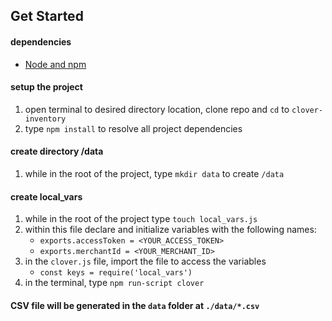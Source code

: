 ## Get Started
#### dependencies
- [Node and npm](https://nodejs.org/en/)

#### setup the project
1. open terminal to desired directory location, clone repo and `cd` to `clover-inventory`
1. type `npm install` to resolve all project dependencies

#### **create directory /data**
1. while in the root of the project, type `mkdir data` to create `/data`

#### create local_vars
1. while in the root of the project type `touch local_vars.js`
1. within this file declare and initialize variables with the following names:
    - `exports.accessToken = <YOUR_ACCESS_TOKEN>`
    - `exports.merchantId = <YOUR_MERCHANT_ID>`
1. in the `clover.js` file, import the file to access the variables 
     - `const keys = require('local_vars')`
1. in the terminal, type `npm run-script clover`

#### CSV file will be generated in the `data` folder at `./data/*.csv`
